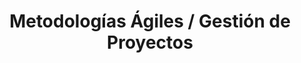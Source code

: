 ---
layout: default
title: Metodologías Ágiles / Gestión de Proyectos
nav_order: 1
parent: Taxonomía
has_children: true
---